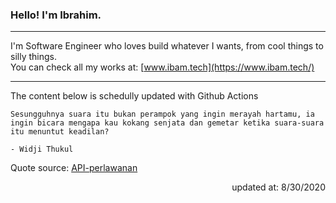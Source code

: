<h3>Hello! I'm Ibrahim.</h3>

---

I'm Software Engineer who loves build whatever I wants, from cool things to silly things. <br>
You can check all my works at: [www.ibam.tech](https://www.ibam.tech/)

---

The content below is schedully updated with Github Actions

    Sesungguhnya suara itu bukan perampok yang ingin merayah hartamu, ia ingin bicara mengapa kau kokang senjata dan gemetar ketika suara-suara itu menuntut keadilan?

    - Widji Thukul

Quote source: [API-perlawanan](https://github.com/ibamibrhm/api-perlawanan)

<div dir="rtl">
updated at: 8/30/2020
</div>